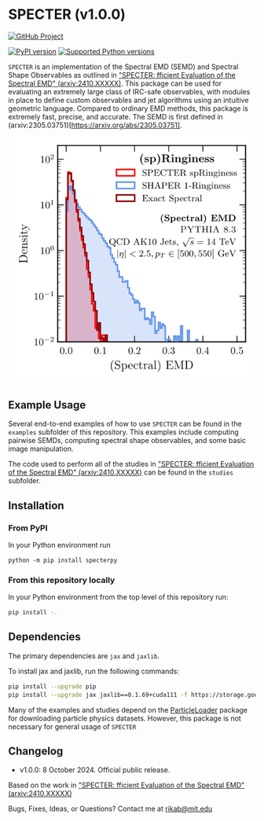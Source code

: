 # SPECTER (v1.0.0)

[![GitHub Project](https://img.shields.io/badge/GitHub--blue?style=social&logo=GitHub)](https://github.com/rikab/SPECTER)

[![PyPI version](https://img.shields.io/pypi/v/pyspecter.svg)](https://pypi.org/project/pyspecter/)
[![Supported Python versions](https://img.shields.io/pypi/pyversions/pyspecter.svg)](https://pypi.org/project/pyspecter/)


`SPECTER` is an implementation of the Spectral EMD (SEMD) and Spectral Shape Observables as outlined in ["SPECTER: fficient Evaluation of the Spectral EMD" (arxiv:2410.XXXXX)](https://arxiv.org/abs/2410.XXXXX). This package can be used for evaluating an extremely large class of IRC-safe observables, with modules in place to define custom observables and jet algorithms using an intuitive geometric language. Compared to ordinary EMD methods, this package is extremely fast, precise, and accurate. The SEMD is first defined in (arxiv:2305.03751)[https://arxiv.org/abs/2305.03751].

![](example_plot.png)



## Example Usage

Several end-to-end examples of how to use `SPECTER` can be found in the `examples` subfolder of this repository. This examples include computing pairwise SEMDs, computing spectral shape observables, and some basic image manipulation. 

The code used to perform all of the studies in ["SPECTER: fficient Evaluation of the Spectral EMD" (arxiv:2410.XXXXX)](https://arxiv.org/abs/2410.XXXXX) can be found in the `studies` subfolder.


## Installation

### From PyPI

In your Python environment run

```
python -m pip install specterpy
```

### From this repository locally

In your Python environment from the top level of this repository run:


```bash
pip install -.
```


## Dependencies

The primary dependencies are `jax` and `jaxlib`. 

To install jax and jaxlib, run the following commands:

```bash
pip install --upgrade pip
pip install --upgrade jax jaxlib==0.1.69+cuda111 -f https://storage.googleapis.com/jax-releases/jax_releases.html
```

Many of the examples and studies depend on the [ParticleLoader](https://github.com/rikab/ParticleLoader) package for downloading particle physics datasets. However, this package is not necessary for general usage of `SPECTER`

## Changelog

- v1.0.0: 8 October 2024. Official public release.

Based on the work in ["SPECTER: fficient Evaluation of the Spectral EMD" (arxiv:2410.XXXXX)](https://arxiv.org/abs/2410.XXXXX)

Bugs, Fixes, Ideas, or Questions? Contact me at rikab@mit.edu
